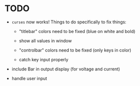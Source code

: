 TODO
====

- `curses` now works! Things to do specifically to fix things:

  - "titlebar" colors need to be fixed (blue on white and bold)

  - show all values in window

  - "controlbar" colors need to be fixed (only keys in color)

  - catch key input properly

- include Bar in output display (for voltage and current)

- handle user input
